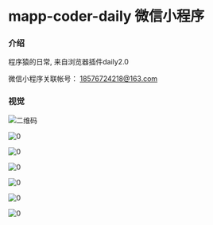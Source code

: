 # mapp-coder-daily 微信小程序

### 介绍
程序猿的日常, 来自浏览器插件daily2.0

微信小程序关联帐号： 18576724218@163.com

### 视觉

![二维码](gh_93951d7ae874_258.jpg)


![0](1.jpg)

![0](2.jpg)

![0](3.jpg)

![0](4.jpg)

![0](5.jpg)

![0](6.jpg)

